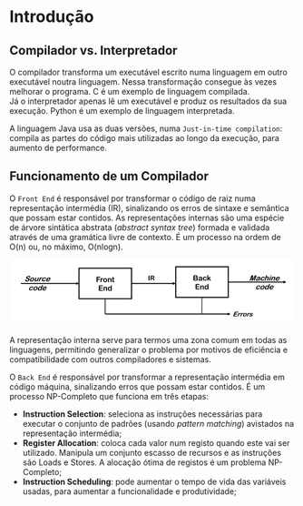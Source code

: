 # Introdução

## Compilador vs. Interpretador

O compilador transforma um executável escrito numa linguagem em outro executável noutra linguagem. Nessa transformação consegue às vezes melhorar o programa. C é um exemplo de linguagem compilada. <br>
Já o interpretador apenas lê um executável e produz os resultados da sua execução. Python é um exemplo de linguagem interpretada.

A linguagem Java usa as duas versões, numa `Just-in-time compilation`: compila as partes do código mais utilizadas ao longo da execução, para aumento de performance.

## Funcionamento de um Compilador

O `Front End` é responsável por transformar o código de raiz numa representação intermédia (IR), sinalizando os erros de sintaxe e semântica que possam estar contidos. As representações internas são uma espécie de árvore sintática abstrata (*abstract syntax tree*) formada e validada através de uma gramática livre de contexto. É um processo na ordem de O(n) ou, no máximo, O(nlogn).

![Funcionamento básico de um Compilador](../Images/Compiler.png)

A representação interna serve para termos uma zona comum em todas as linguagens, permitindo generalizar o problema por motivos de eficiência e compatibilidade com outros compiladores e sistemas.

O `Back End` é responsável por transformar a representação intermédia em código máquina, sinalizando erros que possam estar contidos. É um processo NP-Completo que funciona em três etapas:

- **Instruction Selection**: seleciona as instruções necessárias para executar o conjunto de padrões (usando *pattern matching*) avistados na representação intermédia;
- **Register Allocation**: coloca cada valor num registo quando este vai ser utilizado. Manipula um conjunto escasso de recursos e as instruções são Loads e Stores. A alocação ótima de registos é um problema NP-Completo;
- **Instruction Scheduling**: pode aumentar o tempo de vida das variáveis usadas, para aumentar a funcionalidade e produtividade;


